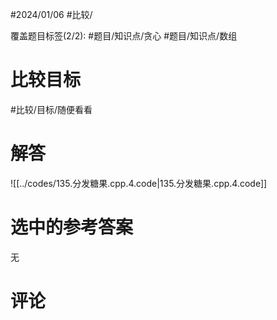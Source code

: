 #2024/01/06 #比较/

覆盖题目标签(2/2):  #题目/知识点/贪心 #题目/知识点/数组

# 比较目标

#比较/目标/随便看看 

# 解答

![[../codes/135.分发糖果.cpp.4.code|135.分发糖果.cpp.4.code]]

# 选中的参考答案

无

# 评论
